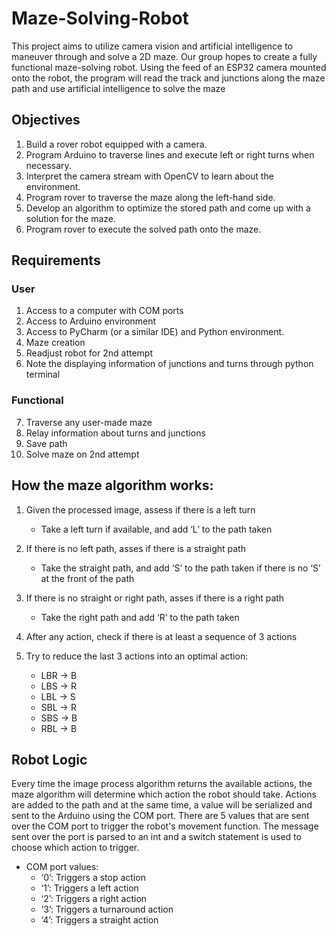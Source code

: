 # Maze-Solving-Robot

This project aims to utilize camera vision and artificial intelligence to maneuver through and solve a 2D maze. Our group hopes to create a fully functional maze-solving robot. Using the feed of an ESP32 camera mounted onto the robot, the program will read the track and junctions along the maze path and use artificial intelligence to solve the maze
## Objectives

1. Build a rover robot equipped with a camera.
2. Program Arduino to traverse lines and execute left or right turns when necessary.
3. Interpret the camera stream with OpenCV to learn about the environment.
4. Program rover to traverse the maze along the left-hand side.
5. Develop an algorithm to optimize the stored path and come up with a solution for the maze.
6. Program rover to execute the solved path onto the maze.

## Requirements
### User

1. Access to a computer with COM ports
2. Access to Arduino environment 
3. Access to PyCharm (or a similar IDE) and Python environment. 
4. Maze creation
5. Readjust robot for 2nd attempt
6. Note the displaying information of junctions and turns through python terminal

### Functional
7. Traverse any user-made maze
8. Relay information about turns and junctions
9. Save path
10. Solve maze on 2nd attempt

## How the maze algorithm works:
1. Given the processed image, assess if there is a left turn
   * Take a left turn if available, and add ‘L’ to the path taken

2. If there is no left path, asses if there is a straight path
   * Take the straight path, and add ‘S’ to the path taken if there is no ‘S’ at the front of the path 

3. If there is no straight or right path, asses if there is a right path
   * Take the right path and add ‘R’ to the path taken

4. After any action, check if there is at least a sequence of 3 actions

6. Try to reduce the last 3 actions into an optimal action:
    * LBR → B
    * LBS → R
    * LBL → S
    * SBL → R
    * SBS → B
    * RBL → B

## Robot Logic

Every time the image process algorithm returns the available actions, the maze algorithm will determine which action the robot should take.
Actions are added to the path and at the same time, a value will be serialized and sent to the Arduino using the COM port. 
There are 5 values that are sent over the COM port to trigger the robot's movement function. 
The message sent over the port is parsed to an int and a switch statement is used to choose which action to trigger.

* COM port values:
  * ‘0’: Triggers a stop action
  * ‘1’: Triggers a left action
  * ‘2’: Triggers a right action
  * ‘3’: Triggers a turnaround action
  * ‘4’: Triggers a straight action
